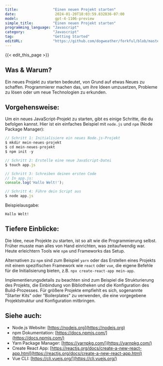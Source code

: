 ```yaml
---
title:                "Einen neuen Projekt starten"
date:                  2024-01-20T18:03:59.832836-07:00
model:                 gpt-4-1106-preview
simple_title:         "Einen neuen Projekt starten"
programming_language: "Javascript"
category:             "Javascript"
tag:                  "Getting Started"
editURL:              "https://github.com/dogweather/forkful/blob/master/content/de/javascript/starting-a-new-project.md"
---
```


{{< edit_this_page >}}

## Was & Warum?
Ein neues Projekt zu starten bedeutet, von Grund auf etwas Neues zu schaffen. Programmierer machen das, um ihre Ideen umzusetzen, Probleme zu lösen oder um neue Technologien zu erkunden.

## Vorgehensweise:
Um ein neues JavaScript-Projekt zu starten, gibt es einige Schritte, die du befolgen kannst. Hier ist ein einfaches Beispiel mit `node.js` und `npm` (Node Package Manager):

```javascript
// Schritt 1: Initialisiere ein neues Node.js-Projekt
$ mkdir mein-neues-projekt
$ cd mein-neues-projekt
$ npm init -y

// Schritt 2: Erstelle eine neue JavaScript-Datei
$ touch app.js

// Schritt 3: Schreiben deinen ersten Code
// In app.js:
console.log('Hallo Welt!');

// Schritt 4: Führe dein Script aus
$ node app.js
```

Beispielausgabe:

```
Hallo Welt!
```

## Tiefere Einblicke:
Die Idee, neue Projekte zu starten, ist so alt wie die Programmierung selbst. Früher musste man alles von Hand einrichten, was zeitaufwendig war. Heute erleichtern Tools wie `npm` und Frameworks das Setup.

Alternativen zu `npm` sind zum Beispiel `yarn` oder das Erstellen eines Projekts mit einem spezifischen Framework wie `react` oder `vue`, die eigene Befehle für die Initialisierung bieten, z.B. `npx create-react-app mein-app`.

Implementierungsdetails zu beachten sind zum Beispiel die Strukturierung des Projekts, die Einbindung von Bibliotheken und die Konfiguration des Build-Prozesses. Für größere Projekte empfiehlt es sich, sogenannte "Starter Kits" oder "Boilerplates" zu verwenden, die eine vorgegebene Projektstruktur und Konfiguration mitbringen.

## Siehe auch:
- Node.js Website: [https://nodejs.org](https://nodejs.org)
- npm Dokumentation: [https://docs.npmjs.com/](https://docs.npmjs.com/)
- Yarn Package Manager: [https://yarnpkg.com/](https://yarnpkg.com/)
- Create React App: [https://reactjs.org/docs/create-a-new-react-app.html](https://reactjs.org/docs/create-a-new-react-app.html)
- Vue CLI: [https://cli.vuejs.org/](https://cli.vuejs.org/)